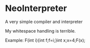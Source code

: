 # NeoInterpreter
A very simple compiler and interpreter

My whitespace handling is terrible.

Example:
F(int i){int f;f=i;}int x;x=4;F(x);
